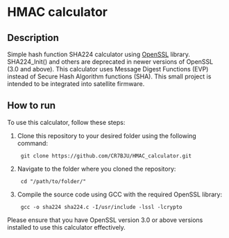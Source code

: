 # HMAC calculator

Description
-----------

Simple hash function SHA224 calculator using [OpenSSL](https://www.openssl.org/docs/manmaster/man3/SHA256.html) library. SHA224_Init() and others are deprecated in newer versions of OpenSSL (3.0 and above). This calculator uses Message Digest Functions (EVP) instead of Secure Hash Algorithm functions (SHA). This small project is intended to be integrated into satellite firmware.

How to run
----------

To use this calculator, follow these steps:

1. Clone this repository to your desired folder using the following command:

        git clone https://github.com/CR7BJU/HMAC_calculator.git
2. Navigate to the folder where you cloned the repository:
   
        cd "/path/to/folder/"
   
3. Compile the source code using GCC with the required OpenSSL library:

        gcc -o sha224 sha224.c -I/usr/include -lssl -lcrypto

Please ensure that you have OpenSSL version 3.0 or above versions installed to use this calculator effectively.
